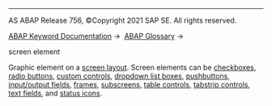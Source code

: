   

* * *

AS ABAP Release 756, ©Copyright 2021 SAP SE. All rights reserved.

[ABAP Keyword Documentation](javascript:call_link\('abenabap.htm'\)) →  [ABAP Glossary](javascript:call_link\('abenabap_glossary.htm'\)) → 

screen element

Graphic element on a [screen layout](javascript:call_link\('abenscreen_glosry.htm'\) "Glossary Entry"). Screen elements can be [checkboxes](javascript:call_link\('abencheckbox_glosry.htm'\) "Glossary Entry"), [radio buttons](javascript:call_link\('abenradio_button_glosry.htm'\) "Glossary Entry"), [custom controls](javascript:call_link\('abencustom_control_glosry.htm'\) "Glossary Entry"), [dropdown list boxes](javascript:call_link\('abendropdown_listbox_glosry.htm'\) "Glossary Entry"), [pushbuttons](javascript:call_link\('abenpushbutton_glosry.htm'\) "Glossary Entry"), [input/output fields](javascript:call_link\('abeninput_output_field_glosry.htm'\) "Glossary Entry"), [frames](javascript:call_link\('abenframe_glosry.htm'\) "Glossary Entry"), [subscreens](javascript:call_link\('abensubscreen_glosry.htm'\) "Glossary Entry"), [table controls](javascript:call_link\('abentable_control_glosry.htm'\) "Glossary Entry"), [tabstrip controls](javascript:call_link\('abentabstrip_control_glosry.htm'\) "Glossary Entry"), [text fields](javascript:call_link\('abentext_field_glosry.htm'\) "Glossary Entry"), and [status icons](javascript:call_link\('abenstatus_icon_glosry.htm'\) "Glossary Entry").